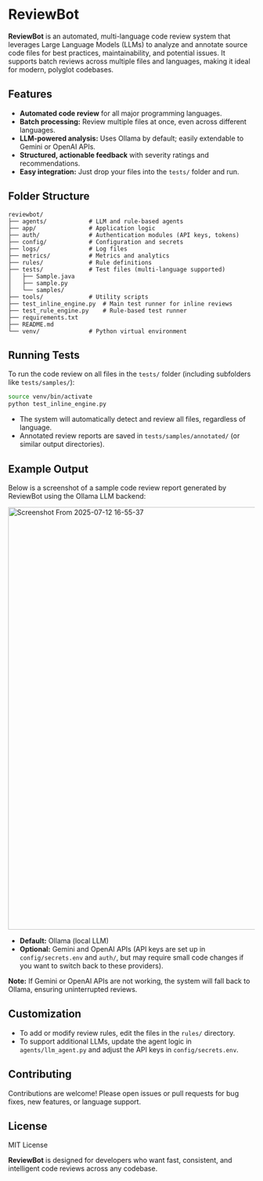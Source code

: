 # ReviewBot

**ReviewBot** is an automated, multi-language code review system that leverages Large Language Models (LLMs) to analyze and annotate source code files for best practices, maintainability, and potential issues. It supports batch reviews across multiple files and languages, making it ideal for modern, polyglot codebases.

## Features

- **Automated code review** for all major programming languages.
- **Batch processing:** Review multiple files at once, even across different languages.
- **LLM-powered analysis:** Uses Ollama by default; easily extendable to Gemini or OpenAI APIs.
- **Structured, actionable feedback** with severity ratings and recommendations.
- **Easy integration:** Just drop your files into the `tests/` folder and run.

## Folder Structure

```
reviewbot/
├── agents/            # LLM and rule-based agents
├── app/               # Application logic
├── auth/              # Authentication modules (API keys, tokens)
├── config/            # Configuration and secrets
├── logs/              # Log files
├── metrics/           # Metrics and analytics
├── rules/             # Rule definitions
├── tests/             # Test files (multi-language supported)
│   ├── Sample.java
│   ├── sample.py
│   └── samples/
├── tools/             # Utility scripts
├── test_inline_engine.py  # Main test runner for inline reviews
├── test_rule_engine.py    # Rule-based test runner
├── requirements.txt
├── README.md
└── venv/              # Python virtual environment
```

## Running Tests

To run the code review on all files in the `tests/` folder (including subfolders like `tests/samples/`):

```bash
source venv/bin/activate
python test_inline_engine.py
```

- The system will automatically detect and review all files, regardless of language.
- Annotated review reports are saved in `tests/samples/annotated/` (or similar output directories).

## Example Output

Below is a screenshot of a sample code review report generated by ReviewBot using the Ollama LLM backend:

<img width="1535" height="861" alt="Screenshot From 2025-07-12 16-55-37" src="https://github.com/user-attachments/assets/7950c451-63b8-4e77-a323-a384696cb91d" />



- **Default:** Ollama (local LLM)
- **Optional:** Gemini and OpenAI APIs (API keys are set up in `config/secrets.env` and `auth/`, but may require small code changes if you want to switch back to these providers).

**Note:** If Gemini or OpenAI APIs are not working, the system will fall back to Ollama, ensuring uninterrupted reviews.

## Customization

- To add or modify review rules, edit the files in the `rules/` directory.
- To support additional LLMs, update the agent logic in `agents/llm_agent.py` and adjust the API keys in `config/secrets.env`.

## Contributing

Contributions are welcome! Please open issues or pull requests for bug fixes, new features, or language support.

## License

MIT License

**ReviewBot** is designed for developers who want fast, consistent, and intelligent code reviews across any codebase.
